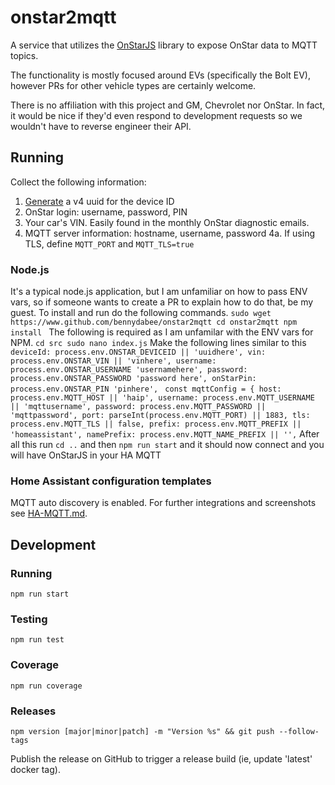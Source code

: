 # onstar2mqtt
A service that utilizes the [OnStarJS](https://github.com/samrum/OnStarJS) library to expose OnStar data to MQTT topics.

The functionality is mostly focused around EVs (specifically the Bolt EV), however PRs for other vehicle types are certainly welcome.

There is no affiliation with this project and GM, Chevrolet nor OnStar. In fact, it would be nice if they'd even respond to development requests so we wouldn't have to reverse engineer their API.

## Running
Collect the following information:
1. [Generate](https://www.uuidgenerator.net/version4) a v4 uuid for the device ID
2. OnStar login: username, password, PIN
3. Your car's VIN. Easily found in the monthly OnStar diagnostic emails.
4. MQTT server information: hostname, username, password
    4a. If using TLS, define `MQTT_PORT` and `MQTT_TLS=true`


### Node.js
It's a typical node.js application, but I am unfamiliar on how to pass ENV vars, so if someone wants to create a PR to explain how to do that, be my guest. 
To install and run do the following commands. 
`sudo wget https://www.github.com/bennydabee/onstar2mqtt
 cd onstar2mqtt
 npm install
`
The following is required as I am unfamilar with the ENV vars for NPM. 
`
 cd src
 sudo nano index.js
`
Make the following lines similar to this 
`deviceId: process.env.ONSTAR_DEVICEID || 'uuidhere',
    vin: process.env.ONSTAR_VIN || 'vinhere',
    username: process.env.ONSTAR_USERNAME 'usernamehere',
    password: process.env.ONSTAR_PASSWORD 'password here',
    onStarPin: process.env.ONSTAR_PIN 'pinhere',
`
`
const mqttConfig = {
    host: process.env.MQTT_HOST || 'haip',
    username: process.env.MQTT_USERNAME || 'mqttusername',
    password: process.env.MQTT_PASSWORD || 'mqttpassword',
    port: parseInt(process.env.MQTT_PORT) || 1883,
    tls: process.env.MQTT_TLS || false,
    prefix: process.env.MQTT_PREFIX || 'homeassistant',
    namePrefix: process.env.MQTT_NAME_PREFIX || '',
`
After all this run `cd ..` and then `npm run start` and it should now connect and you will have OnStarJS in your HA MQTT

### Home Assistant configuration templates
MQTT auto discovery is enabled. For further integrations and screenshots see [HA-MQTT.md](HA-MQTT.md).

## Development
### Running
`npm run start`
### Testing
`npm run test`
### Coverage
`npm run coverage`
### Releases
`npm version [major|minor|patch] -m "Version %s" && git push --follow-tags`

Publish the release on GitHub to trigger a release build (ie, update 'latest' docker tag).
